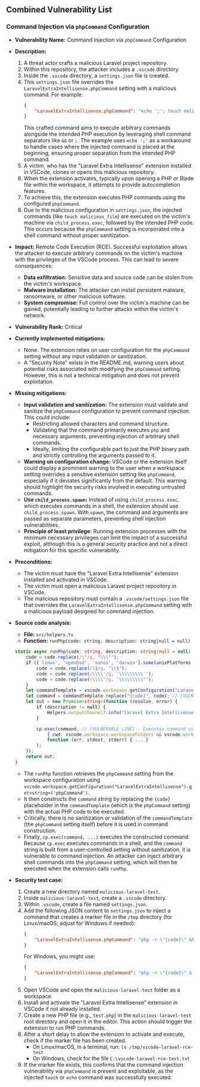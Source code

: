 ## Combined Vulnerability List

### Command Injection via `phpCommand` Configuration

- **Vulnerability Name:** Command Injection via `phpCommand` Configuration
- **Description:**
    1. A threat actor crafts a malicious Laravel project repository.
    2. Within this repository, the attacker includes a `.vscode` directory.
    3. Inside the `.vscode` directory, a `settings.json` file is created.
    4. This `settings.json` file overrides the `LaravelExtraIntellisense.phpCommand` setting with a malicious command. For example:
       ```json
       {
           "LaravelExtraIntellisense.phpCommand": "echo ';'; touch malicious_file; php -r \"{code}\""
       }
       ```
       This crafted command aims to execute arbitrary commands alongside the intended PHP execution by leveraging shell command separators like `&&` or `;`. The example uses `echo ';'` as a workaround to handle cases where the injected command is placed at the beginning, ensuring proper separation from the intended PHP command.
    5. A victim, who has the "Laravel Extra Intellisense" extension installed in VSCode, clones or opens this malicious repository.
    6. When the extension activates, typically upon opening a PHP or Blade file within the workspace, it attempts to provide autocompletion features.
    7. To achieve this, the extension executes PHP commands using the configured `phpCommand`.
    8. Due to the malicious configuration in `settings.json`, the injected commands (like `touch malicious_file`) are executed on the victim's machine via `child_process.exec`, followed by the intended PHP code. This occurs because the `phpCommand` setting is incorporated into a shell command without proper sanitization.
- **Impact:** Remote Code Execution (RCE). Successful exploitation allows the attacker to execute arbitrary commands on the victim's machine with the privileges of the VSCode process. This can lead to severe consequences:
    - **Data exfiltration:** Sensitive data and source code can be stolen from the victim's workspace.
    - **Malware installation:** The attacker can install persistent malware, ransomware, or other malicious software.
    - **System compromise:** Full control over the victim's machine can be gained, potentially leading to further attacks within the victim's network.
- **Vulnerability Rank:** Critical
- **Currently implemented mitigations:**
    - None. The extension relies on user configuration for the `phpCommand` setting without any input validation or sanitization.
    - A "Security Note" exists in the README.md, warning users about potential risks associated with modifying the `phpCommand` setting. However, this is not a technical mitigation and does not prevent exploitation.
- **Missing mitigations:**
    - **Input validation and sanitization:** The extension must validate and sanitize the `phpCommand` configuration to prevent command injection. This could include:
        - Restricting allowed characters and command structure.
        - Validating that the command primarily executes `php` and necessary arguments, preventing injection of arbitrary shell commands.
        - Ideally, limiting the configurable part to just the PHP binary path and strictly controlling the arguments passed to it.
    - **Warning on configuration change:** VSCode or the extension itself could display a prominent warning to the user when a workspace setting overrides a sensitive extension setting like `phpCommand`, especially if it deviates significantly from the default. This warning should highlight the security risks involved in executing untrusted commands.
    - **Use `child_process.spawn`:** Instead of using `child_process.exec`, which executes commands in a shell, the extension should use `child_process.spawn`. With `spawn`, the command and arguments are passed as separate parameters, preventing shell injection vulnerabilities.
    - **Principle of least privilege:** Running extension processes with the minimum necessary privileges can limit the impact of a successful exploit, although this is a general security practice and not a direct mitigation for this specific vulnerability.
- **Preconditions:**
    - The victim must have the "Laravel Extra Intellisense" extension installed and activated in VSCode.
    - The victim must open a malicious Laravel project repository in VSCode.
    - The malicious repository must contain a `.vscode/settings.json` file that overrides the `LaravelExtraIntellisense.phpCommand` setting with a malicious payload designed for command injection.
- **Source code analysis:**
    - **File:** `src/helpers.ts`
    - **Function:** `runPhp(code: string, description: string|null = null)`
    ```typescript
    static async runPhp(code: string, description: string|null = null) : Promise<string> {
        code = code.replace(/\"/g, "\\\"");
        if (['linux', 'openbsd', 'sunos', 'darwin'].some(unixPlatforms => os.platform().includes(unixPlatforms))) {
            code = code.replace(/\$/g, "\\$");
            code = code.replace(/\\\\'/g, '\\\\\\\\\'');
            code = code.replace(/\\\\"/g, '\\\\\\\\\"');
        }
        let commandTemplate = vscode.workspace.getConfiguration("LaravelExtraIntellisense").get<string>('phpCommand') ?? "php -r \"{code}\""; // [VULNERABLE LINE] - Retrieves phpCommand from configuration (user-controlled)
        let command = commandTemplate.replace("{code}", code); // [VULNERABLE LINE] - Constructs command by embedding code into phpCommand without sanitization
        let out = new Promise<string>(function (resolve, error) {
            if (description != null) {
                Helpers.outputChannel?.info("Laravel Extra Intellisense command started: " + description);
            }

            cp.exec(command, // [VULNERABLE LINE] - Executes command using child_process.exec
                { cwd: vscode.workspace.workspaceFolders && vscode.workspace.workspaceFolders.length > 0 ? vscode.workspace.workspaceFolders[0].uri.fsPath : undefined },
                function (err, stdout, stderr) { ... }
            );
        });
        return out;
    }
    ```
    - The `runPhp` function retrieves the `phpCommand` setting from the workspace configuration using `vscode.workspace.getConfiguration("LaravelExtraIntellisense").get<string>('phpCommand')`.
    - It then constructs the `command` string by replacing the `{code}` placeholder in the `commandTemplate` (which is the `phpCommand` setting) with the actual PHP code to be executed.
    - Critically, there is no sanitization or validation of the `commandTemplate` (the `phpCommand` setting itself) before it is used in command construction.
    - Finally, `cp.exec(command, ...)` executes the constructed command. Because `cp.exec` executes commands in a shell, and the `command` string is built from a user-controlled setting without sanitization, it is vulnerable to command injection. An attacker can inject arbitrary shell commands into the `phpCommand` setting, which will then be executed when the extension calls `runPhp`.

- **Security test case:**
    1. Create a new directory named `malicious-laravel-test`.
    2. Inside `malicious-laravel-test`, create a `.vscode` directory.
    3. Within `.vscode`, create a file named `settings.json`.
    4. Add the following JSON content to `settings.json` to inject a command that creates a marker file in the `/tmp` directory (for Linux/macOS; adjust for Windows if needed):
       ```json
       {
           "LaravelExtraIntellisense.phpCommand": "php -r \"{code}\" && touch /tmp/vscode-laravel-rce-test"
       }
       ```
       For Windows, you might use:
       ```json
       {
           "LaravelExtraIntellisense.phpCommand": "php -r \"{code}\" & echo vulnerable > C:\\vscode-laravel-rce-test.txt"
       }
       ```
    5. Open VSCode and open the `malicious-laravel-test` folder as a workspace.
    6. Install and activate the "Laravel Extra Intellisense" extension in VSCode if not already installed.
    7. Create a new PHP file (e.g., `test.php`) in the `malicious-laravel-test` root directory and open it in the editor. This action should trigger the extension to run PHP commands.
    8. After a short delay to allow the extension to activate and execute, check if the marker file has been created.
        - On Linux/macOS, in a terminal, run: `ls /tmp/vscode-laravel-rce-test`
        - On Windows, check for the file `C:\vscode-laravel-rce-test.txt`
    9. If the marker file exists, this confirms that the command injection vulnerability via `phpCommand` is present and exploitable, as the injected `touch` or `echo` command was successfully executed.
